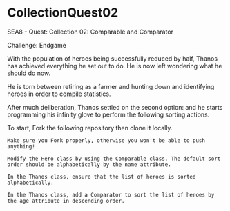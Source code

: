 # CollectionQuest02
SEA8 - Quest: Collection 02: Comparable and Comparator

Challenge: Endgame

With the population of heroes being successfully reduced by half, Thanos has achieved everything he set out to do. He is now left wondering what he should do now.

He is torn between retiring as a farmer and hunting down and identifying heroes in order to compile statistics.

After much deliberation, Thanos settled on the second option: and he starts programming his infinity glove to perform the following sorting actions.

To start, Fork the following repository then clone it locally.

    Make sure you Fork properly, otherwise you won't be able to push anything!

    Modify the Hero class by using the Comparable class. The default sort order should be alphabetically by the name attribute.

    In the Thanos class, ensure that the list of heroes is sorted alphabetically.

    In the Thanos class, add a Comparator to sort the list of heroes by the age attribute in descending order.